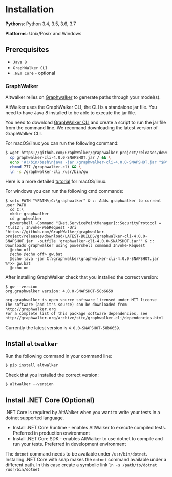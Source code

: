# Installation

__Pythons__: Python 3.4, 3.5, 3.6, 3.7

__Platforms__: Unix/Posix and Windows

## Prerequisites

* `Java 8`
* `GraphWalker CLI`
* `.NET Core` - optional

### GraphWalker

Altwalker relies on [Graphwalker](http://graphwalker.github.io/) to generate paths through your model(s).

AltWalker uses the GraphWalker CLI, the CLI is a standalone jar file. You need to have Java 8 installed to be able to execute the jar file.

You need to download [GraphWalker CLI](http://graphwalker.github.io/download/) and create a script to run the jar file from the command line.
We recomand downloading the latest version of GraphWalker CLI.

For macOS/linux you can run the following command:

```bash
$ wget https://github.com/GraphWalker/graphwalker-project/releases/download/LATEST-BUILDS/graphwalker-cli-4.0.0-SNAPSHOT.jar && \
  cp graphwalker-cli-4.0.0-SNAPSHOT.jar / && \
  echo '#!/bin/bash\njava -jar /graphwalker-cli-4.0.0-SNAPSHOT.jar "$@"' >> /graphwalker-cli && \
  chmod 777 /graphwalker-cli && \
  ln -s /graphwalker-cli /usr/bin/gw
```

Here is a more detailed [tutorial](http://graphwalker.github.io/cli-overview/#creating-a-script-facilitating-command-line-handling-on-a-linux-machine) for macOS/linux.

For windows you can run the following cmd commands:

```
$ setx PATH "%PATH%;C:\graphwalker" & :: Adds graphwalker to current user PATH
  cd C:\
  mkdir graphwalker
  cd graphwalker
  powershell -Command "[Net.ServicePointManager]::SecurityProtocol = 'tls12'; Invoke-WebRequest -Uri 'https://github.com/GraphWalker/graphwalker-project/releases/download/LATEST-BUILDS/graphwalker-cli-4.0.0-SNAPSHOT.jar' -outfile 'graphwalker-cli-4.0.0-SNAPSHOT.jar'" & :: Downloads graphwalker using powershell command Invoke-Request
  @echo off
  @echo @echo off> gw.bat
  @echo java -jar C:\graphwalker\graphwalker-cli-4.0.0-SNAPSHOT.jar %*>> gw.bat
  @echo on
```

After installing GraphWalker check that you installed the correct version:

```
$ gw --version
org.graphwalker version: 4.0.0-SNAPSHOT-58b6659

org.graphwalker is open source software licensed under MIT license
The software (and it's source) can be downloaded from http://graphwalker.org
For a complete list of this package software dependencies, see http://graphwalker.org/archive/site/graphwalker-cli/dependencies.html
```

Currently the latest version is `4.0.0-SNAPSHOT-58b6659`.

## Install `altwalker`

Run the following command in your command line:

```
$ pip install altwalker
```

Check that you installed the correct version:

```
$ altwalker --version
```

## Install .NET Core (Optional)

.NET Core is required by AltWalker when you want to write your tests in a dotnet supported language.

* Install .NET Core Runtime - enables AltWalker to execute compiled tests. Preferred in production environment
* Install .NET Core SDK -  enables AltWalker to use dotnet to compile and run your tests. Preferred in development environment

The `dotnet` command needs to be available under `/usr/bin/dotnet`. Installing .NET Core with snap makes the `dotnet` command available under a different path. In this case create a symbolic link `ln -s /path/to/dotnet /usr/bin/dotnet`